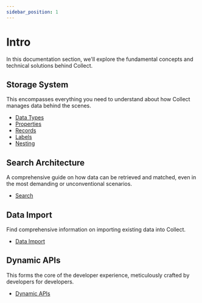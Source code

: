 ```yaml
---
sidebar_position: 1
---
```

# Intro

In this documentation section, we'll explore the fundamental concepts and technical solutions behind Collect.
## Storage System
This encompasses everything you need to understand about how Collect manages data behind the scenes.

- [Data Types](/core-concepts/data-types)
- [Properties](/core-concepts/properties)
- [Records](/core-concepts/records)
- [Labels](/core-concepts/labels)
- [Nesting](/core-concepts/nesting)


## Search Architecture
A comprehensive guide on how data can be retrieved and matched, even in the most demanding or unconventional scenarios.

- [Search](/core-concepts/search)

## Data Import
Find comprehensive information on importing existing data into Collect.

- [Data Import](/core-concepts/data-import)

## Dynamic APIs
This forms the core of the developer experience, meticulously crafted by developers for developers.

- [Dynamic APIs](/core-concepts/search)
